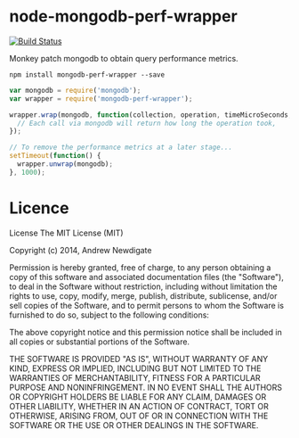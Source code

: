 # node-mongodb-perf-wrapper

[![Build Status](https://travis-ci.org/suprememoocow/node-mongodb-perf-wrapper.svg)](https://travis-ci.org/suprememoocow/node-mongodb-perf-wrapper)

Monkey patch mongodb to obtain query performance metrics.

```shell
npm install mongodb-perf-wrapper --save
```

```javascript
var mongodb = require('mongodb');
var wrapper = require('mongodb-perf-wrapper');

wrapper.wrap(mongodb, function(collection, operation, timeMicroSeconds, query, responseErr) {
  // Each call via mongodb will return how long the operation took,
});

// To remove the performance metrics at a later stage...
setTimeout(function() {
  wrapper.unwrap(mongodb);
}, 1000);
```


# Licence

License
The MIT License (MIT)

Copyright (c) 2014, Andrew Newdigate

Permission is hereby granted, free of charge, to any person obtaining a copy
of this software and associated documentation files (the "Software"), to deal
in the Software without restriction, including without limitation the rights
to use, copy, modify, merge, publish, distribute, sublicense, and/or sell
copies of the Software, and to permit persons to whom the Software is
furnished to do so, subject to the following conditions:

The above copyright notice and this permission notice shall be included in all
copies or substantial portions of the Software.

THE SOFTWARE IS PROVIDED "AS IS", WITHOUT WARRANTY OF ANY KIND, EXPRESS OR
IMPLIED, INCLUDING BUT NOT LIMITED TO THE WARRANTIES OF MERCHANTABILITY,
FITNESS FOR A PARTICULAR PURPOSE AND NONINFRINGEMENT. IN NO EVENT SHALL THE
AUTHORS OR COPYRIGHT HOLDERS BE LIABLE FOR ANY CLAIM, DAMAGES OR OTHER
LIABILITY, WHETHER IN AN ACTION OF CONTRACT, TORT OR OTHERWISE, ARISING FROM,
OUT OF OR IN CONNECTION WITH THE SOFTWARE OR THE USE OR OTHER DEALINGS IN THE
SOFTWARE.



